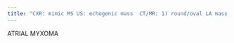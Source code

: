 ```yaml
---
title: "CXR: mimic MS US: echogenic mass  CT/MR: 1) round/oval LA mass 2) may Ca+ 3) heterogeneous intense enhancement 3) attached to interatrial septum (by narrow pedicle) 4) non-dependant 5) can be dumbell thru fossa ovale to RA  MR: T1, T1FS, GRE (MYXOMA: iso, iso, iso, MYXOMA w/ Ca+: dark, dark, dark, LIPOMA: bright, dark, dark, THROMBUS: bright, bright, dark) Sx: mimic MS, peripheral embolization of tumor fragments, increased ESR THROMBUS: 1) US: hypoechoic 2) non-enhancing 3) MR signal as above 4) embolize to cause stroke, peripheral infarcts 5) eval LAA (decompression chamber during atrial systole / high pressure) for thrombus w/ Afib, MV disease, cardiomyopathy 6) thrombus mimic: microvascular obstruction (severe MI w/ necrotic vessels: dark adjacent to enahncing infarct: thrombus in LV, MO in wall)"
---
```

ATRIAL MYXOMA

